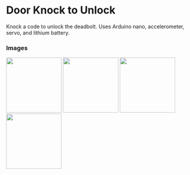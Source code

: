 # Door Knock to Unlock
Knock a code to unlock the deadbolt. Uses Arduino nano, accelerometer, servo, and lithium battery.

### Images
<image style="width:150px" src="https://github.com/tdeckard2000/door_knock_unlock_arduino/blob/main/images/1.JPG"></image>
<image style="width:150px" src="https://github.com/tdeckard2000/door_knock_unlock_arduino/blob/main/images/2.JPG"></image>
<image style="width:150px" src="https://github.com/tdeckard2000/door_knock_unlock_arduino/blob/main/images/IMG_7532.jpeg"></image>
<image style="width:150px" src="https://github.com/tdeckard2000/door_knock_unlock_arduino/blob/main/images/IMG_7573.jpeg"></image>
